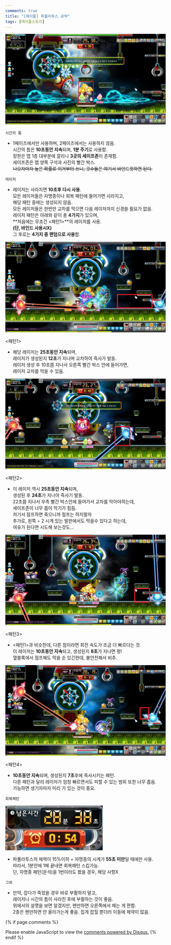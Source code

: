 ```yaml
---
comments: true
title: "[메이플] 파풀라투스 공략"
tags: [메이플스토리]
---
```


![Maple](/assets/image/Maple/maple15.jfif)

`시간의 틈`

- 1페이즈에서만 사용하며, 2페이즈에서는 사용하지 않음.  
시간의 틈은 **10초동안 지속**되며, **1분 주기**로 사용함.  
장판은 맵 1층 대부분에 깔리나 **3곳의 세이프존**이 존재함.  
세이프존은 맵 양쪽 구석과 사진의 빨간 박스.  
~~나오자마자 높은 확률로 이거부터 쓰니, 굇수들은 여기서 바인드컷하면 된다.~~

`레이저`

- 레이저는 사라지면 **10초후 다시 사용**.  
모든 레이저들은 자명종이나 회복 패턴에 들어가면 사라지고,  
해당 패턴 중에는 생성되지 않음.  
모든 레이저들은 한번만 교차를 막으면 다음 레이저까지 신경쓸 필요가 없음.  
레이저 패턴은 아래와 같이 총 **4가지**가 있으며,  
**처음에는 무조건 <패턴1>**의 레이저를 사용.  
**(단, 바인드 사용시X)**  
그 후로는 **4가지 중 랜덤으로 사용**함.

![Maple](/assets/image/Maple/maple16.jfif)

<패턴1>

- 해당 레이저는 **25초동안 지속**되며,  
레이저가 생성된지 **12초**가 지나며 교차하여 즉사가 발동.  
레이저 생성 후 10초쯤 지나서 오른쪽 빨간 박스 안에 들어가면,  
레이저 교차를 막을 수 있음.

![Maple](/assets/image/Maple/maple17.jfif)

<패턴2>

- 이 레이저 역시 **25초동안 지속**되며,  
생성된 후 **24초**가 지나야 즉사기 발동.  
22초쯤 지나서 우측 빨간 박스안에 들어가서 교차를 막아야하는데,  
세이프존이 너무 좁아 막기가 힘듬.  
저기서 점프하면 죽으니까 점프는 하지말자  
추가로, 왼쪽 ÷ 2 시계 있는 발판에서도 막을수 있다고 하는데,  
여유가 된다면 시도해 보는것도...

![Maple](/assets/image/Maple/maple18.jfif)

<패턴3>

- <패턴1>과 비슷한데, 다른 점이라면 회전 속도가 조금 더 빠르다는 것.  
이 레이저는 **10초동안 지속**되고, 생성된지 **8초**가 지나면 펑!  
옆블록에서 점프해도 막을 순 있긴한데, 불안전해서 비추.

![Maple](/assets/image/Maple/maple19.jfif)

<패턴4>

- **10초동안 지속**되며, 생성된지 **7초**후에 즉사시키는 패턴.  
다른 패턴과 달리 레이저가 엄청 빠르면서도 피할 수 있는 범위 또한 너무 좁음.  
가능하면 생기자마자 미리 가 있는 것이 중요.

`회복패턴`

![Maple](/assets/image/Maple/maple20.jfif)


- 파풀라투스의 체력이 15%이하 + 자명종의 시계가 **55초 미만**일 때에만 사용.  
따라서, 1분안에 1페 끝내면 회복패턴 스킵가능.  
단, 자명종 패턴(운석)을 1번이라도 봤을 경우, 해당 사항X

`그외`

- 만약, 잡다가 죽었을 경우 바로 부활하지 말고,  
레이저나 시간의 틈이 사라진 후에 부활하는 것이 좋음.  
위에서의 설명을 보면 알겠지만, 왠만하면 오른쪽에서 패는 게 편함.  
2층은 왠만하면 안 올라가는게 좋음. 집게 잡힐 뿐더러 이동에 제약이 많음.

{% if page.comments %}
<div id="disqus_thread"></div>
<script>

/**
*  RECOMMENDED CONFIGURATION VARIABLES: EDIT AND UNCOMMENT THE SECTION BELOW TO INSERT DYNAMIC VALUES FROM YOUR PLATFORM OR CMS.
*  LEARN WHY DEFINING THESE VARIABLES IS IMPORTANT: https://disqus.com/admin/universalcode/#configuration-variables*/
/*
var disqus_config = function () {
this.page.url = PAGE_URL;  // Replace PAGE_URL with your page's canonical URL variable
this.page.identifier = PAGE_IDENTIFIER; // Replace PAGE_IDENTIFIER with your page's unique identifier variable
};
*/
(function() { // DON'T EDIT BELOW THIS LINE
var d = document, s = d.createElement('script');
s.src = 'https://dndl93.disqus.com/embed.js';
s.setAttribute('data-timestamp', +new Date());
(d.head || d.body).appendChild(s);
})();
</script>
<noscript>Please enable JavaScript to view the <a href="https://disqus.com/?ref_noscript">comments powered by Disqus.</a></noscript>
{% endif %}